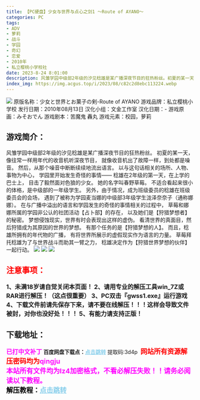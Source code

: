 ```yaml
---
title: 【PC硬盘】少女与世界与点心之剑1 ～Route of AYANO～
categories: PC
tags:
- ADV
- 萝莉
- 战斗
- 学园
- 奇幻
- 恋爱
- 2010年
- 私立樱桃小学校社
date: 2023-8-24 8:01:00
description: 风雏学园中级部2年级的汐见稔雄是某广播深夜节目的狂热粉丝。初夏的某一天，像往常一样用年代的收音机听深夜节目，就像收音机出了故障一样，到处都是噪音。然后，从那个噪音中断断续续地流出语言。以与这句话相关的场所、人物、事物为中心，学园里开始发生奇怪的事情——稔雄在2年级的第一天，在上学的巴士上，目击了毅然面对色狼的少女。
index_img: https://img.acgus.top/i/2023/08/c82c2d8ebc113224.webp
---
```

![](https://img.acgus.top/i/2023/08/c82c2d8ebc113224.webp)
原版名称：少女と世界とお菓子の剣-Route of AYANO	
游戏品牌：私立樱桃小学校
发行日期：2010年08月13日
汉化小组：文金工作室
汉化日期：-
游戏原画：みそおでん
游戏剧本：苦魔鬼 轟丸
游戏元素：校园，萝莉

## 游戏简介：
风雏学园中级部2年级的汐见稔雄是某广播深夜节目的狂热粉丝。
初夏的某一天，像往常一样用年代的收音机听深夜节目，
就像收音机出了故障一样，到处都是噪音。
然后，从那个噪音中断断续续地流出语言。
以与这句话相关的场所、人物、事物为中心，
学园里开始发生奇怪的事情——
稔雄在2年级的第一天，在上学的巴士上，
目击了毅然面对色狼的少女。
她的名字叫春野草莓。
不适合看起来很小的体格，是中级部的一年级学生。
另外，由于情况，成为班级委员的稔雄在班级委员会的会场，
遇到了被称为学园麦当娜的中级部3年级学生泷泽奈奈子（通称娜娜）。
在与广播中溢出的语言和学园发生的奇怪的事情相关的过程中，
草莓和娜娜所属的学园非公认的社团活动【占卜部】的存在，
以及她们是【狩猎梦想者】的秘密。
梦想侵蚀现实，世界有时会表现出这样的虚伪。
看清世界的真面目，然后狩猎成为其原因的世界的梦想。
有那个任务的是【狩猎梦想的人】。
而且，稔雄所拥有的年代物的广播，
有将世界所展示的虚假现实作为语言的力量。
草莓拜托稔雄为了与世界战斗而助其一臂之力，
稔雄决定作为【狩猎世界梦想的伙伴】一起行动。
![](https://img.acgus.top/i/2023/08/d3defbc2d3113237.webp)
![](https://img.acgus.top/i/2023/08/6010216fa5113233.webp)
![](https://img.acgus.top/i/2023/08/c9fb3390d8113228.webp)





## <font color=#FF0000 >注意事项：</font>
<font size=3><b>1、未满18岁请自觉关闭本页面！
2、请用专业的解压工具win_7Z或RAR进行解压！（这点很重要）
3、PC双击『gwss1.exe』运行游戏
4、下载文件前请先保存下来，请不要在线解压！！！这样会导致文件被封，对你也没好处！！！
5、有能力请支持正版！</b></font>

## 下载地址：
<font color=#FF00FF size=3><b>已打中文补丁</b></font>
<b>百度网盘下载点：</b><a href="https://pan.baidu.com/s/1TkWfhkbQcW7i-zjcor-byQ?pwd=3d4p" style="color: #87CEEB;"><b>点击跳转</b></a> 提取码:3d4p
<a style="padding: 0" href="https://post.qingju.org/AD/"><img style="max-width:100%" src="https://img.acgus.top/i/2024/07/478f689b8021d8d499ab43d21acf137a.gif" alt=""></a>
<b><font color=#FF0000 size=4>网站所有资源解压密码均为</b></font><b><font color=#FF00FF size=4>qingju</font><font color=#FF0000 ></font></b><br><b><font color=#FF00FF size=4>本站所有文件均为lz4加密格式，不看必解压失败！！请务必阅读以下教程。</b></font><br><b><font color=#000 size=4>解压教程：</b><a href="https://post.qingju.org/tutorial/000/" style="color: #87CEEB;"><b>点击跳转</b></a>
